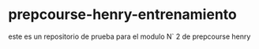 # prepcourse-henry-entrenamiento
este es un repositorio de prueba para el modulo N` 2 de prepcourse henry
